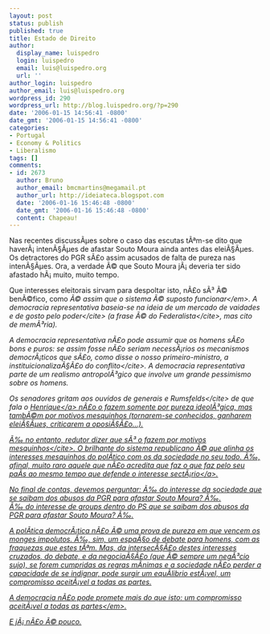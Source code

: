 ```yaml
---
layout: post
status: publish
published: true
title: Estado de Direito
author:
  display_name: luispedro
  login: luispedro
  email: luis@luispedro.org
  url: ''
author_login: luispedro
author_email: luis@luispedro.org
wordpress_id: 290
wordpress_url: http://blog.luispedro.org/?p=290
date: '2006-01-15 14:56:41 -0800'
date_gmt: '2006-01-15 14:56:41 -0800'
categories:
- Portugal
- Economy & Politics
- Liberalismo
tags: []
comments:
- id: 2673
  author: Bruno
  author_email: bmcmartins@megamail.pt
  author_url: http://ideiateca.blogspot.com
  date: '2006-01-16 15:46:48 -0800'
  date_gmt: '2006-01-16 15:46:48 -0800'
  content: Chapeau!
---
```

<p>Nas recentes discuss&Atilde;&micro;es sobre o caso das escutas t&Atilde;&ordf;m-se dito que haver&Atilde;&iexcl; inten&Atilde;&sect;&Atilde;&micro;es de afastar Souto Moura ainda antes das elei&Atilde;&sect;&Atilde;&micro;es. Os detractores do PGR s&Atilde;&pound;o assim acusados de falta de pureza nas inten&Atilde;&sect;&Atilde;&micro;es. Ora, a verdade &Atilde;&copy; que Souto Moura j&Atilde;&iexcl; deveria ter sido afastado h&Atilde;&iexcl; muito, muito tempo.</p>
<p>Que interesses eleitorais sirvam para despoltar isto, n&Atilde;&pound;o s&Atilde;&sup3; &Atilde;&copy; ben&Atilde;&copy;fico, como <em>&Atilde;&copy; assim que o sistema &Atilde;&copy; suposto funcionar<&#47;em>. A democracia representativa baseia-se na ideia de <cite>um mercado de vaidades e de gosto pelo poder<&#47;cite> (a frase &Atilde;&copy; do <cite>Federalista<&#47;cite>, mas cito de mem&Atilde;&sup3;ria). </p>
<p>A democracia representativa n&Atilde;&pound;o pode assumir que os homens s&Atilde;&pound;o bons e puros: se assim fosse n&Atilde;&pound;o seriam necess&Atilde;&iexcl;rios os mecanismos democr&Atilde;&iexcl;ticos que s&Atilde;&pound;o, como disse o nosso primeiro-ministro, <cite>a instituicionaliza&Atilde;&sect;&Atilde;&pound;o do conflito<&#47;cite>. A democracia representativa parte de um realismo antropol&Atilde;&sup3;gico que involve um grande pessimismo sobre os homens.</p>
<p>Os <cite> senadores gritam aos ouvidos de generais e Rumsfelds<&#47;cite> de que fala o <a href="http:&#47;&#47;oacidental.blogspot.com&#47;2006&#47;01&#47;temos-alguns-direitos-mas-no-temos-o.htmlsenadores gritam aos ouvidos de generais e Rumsfeld">Henrique<&#47;a> n&Atilde;&pound;o o fazem somente por pureza ideol&Atilde;&sup3;gica, mas tamb&Atilde;&copy;m por motivos mesquinhos (tornarem-se conhecidos, ganharem elei&Atilde;&sect;&Atilde;&micro;es, criticarem a oposi&Atilde;&sect;&Atilde;&pound;o...).</p>
<p>&Atilde;&permil; no entanto, redutor dizer que <cite>s&Atilde;&sup3; o fazem por motivos mesquinhos<&#47;cite>. O brilhante do sistema republicano &Atilde;&copy; que alinha os interesses mesquinhos do pol&Atilde;&shy;tico com os da sociedade no seu todo. &Atilde;&permil;, afinal, muito raro aquele que n&Atilde;&pound;o acredita que faz o que faz pelo seu pa&Atilde;&shy;s ao mesmo tempo que <a href="http:&#47;&#47;www.janegalt.net&#47;blog&#47;archives&#47;005662.html">defende o interesse sect&Atilde;&iexcl;rio<&#47;a>.</p>
<p>No final de contas, devemos perguntar: &Atilde;&permil; do interesse da sociedade que se saibam dos abusos da PGR para afastar Souto Moura? &Atilde;&permil;.<br />
&Atilde;&permil; do interesse de groups dentro do PS que se saibam dos abusos da PGR para afastar Souto Moura? &Atilde;&permil;.</p>
<p>A pol&Atilde;&shy;tica democr&Atilde;&iexcl;tica n&Atilde;&pound;o &Atilde;&copy; uma prova de pureza em que vencem os monges impolutos. &Atilde;&permil;, sim, um espa&Atilde;&sect;o de debate para homens, com as fraquezas que estes t&Atilde;&ordf;m. Mas, da intersec&Atilde;&sect;&Atilde;&pound;o destes interesses cruzados, do debate, e da negocia&Atilde;&sect;&Atilde;&pound;o (que &Atilde;&copy; sempre um neg&Atilde;&sup3;cio sujo), se forem cumpridas as regras m&Atilde;&shy;nimas e a sociedade n&Atilde;&pound;o perder a capacidade de se indignar, pode surgir um equ&Atilde;&shy;librio est&Atilde;&iexcl;vel, um compromisso aceit&Atilde;&iexcl;vel a todas as partes.</p>
<p>A democracia n&Atilde;&pound;o pode promete mais do que isto: <em>um compromisso aceit&Atilde;&iexcl;vel a todas as partes<&#47;em>.</p>
<p>E j&Atilde;&iexcl; n&Atilde;&pound;o &Atilde;&copy; pouco.</p>
